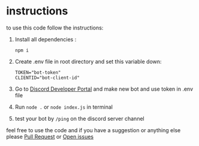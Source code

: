 # instructions 
to use this code follow the instructions:
1) Install all dependencies :
   
   `npm i `

2) Create .env file in root directory and set this variable down:
   ```
   TOKEN="bot-token"
   CLIENTID="bot-client-id"
    ```
3) Go to [Discord Developer Portal](https://discord.com/developers) and make new bot and use token in .env file
4) Run `node .` or `node index.js` in terminal
5) test your bot by `/ping` on the discord server channel

feel free to use the code and if you have a suggestion or anything else please [Pull Request](https://github.com/ashyls/discordjs-v14-starter/pulls) or [Open issues](https://github.com/ashyls/discordjs-v14-starter/issues)

